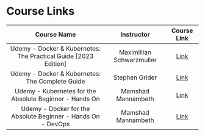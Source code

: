 # Course Links

|                           Course Name                           |        Instructor         |                                  Course Link                                  |
| :-------------------------------------------------------------: | :-----------------------: | :---------------------------------------------------------------------------: |
| Udemy - Docker & Kubernetes: The Practical Guide [2023 Edition] | Maximillian Schwarzmuller |  [Link](https://www.udemy.com/course/docker-kubernetes-the-practical-guide/)  |
|         Udemy - Docker & Kubernetes: The Complete Guide         |      Stephen Grider       | [Link](https://www.udemy.com/course/docker-and-kubernetes-the-complete-guide) |
|          Udemy - Kubernetes for the Absolute Beginner - Hands On          |    Mamshad Mannambeth     |             [Link](https://www.udemy.com/course/learn-kubernetes)             |
|Udemy - Docker for the Absolute Beginner - Hands On - DevOps|Mamshad Mannambeth|[Link](https://www.udemy.com/course/learn-docker)|